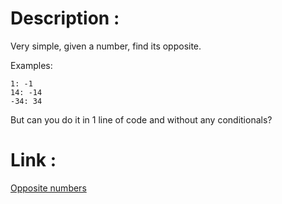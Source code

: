 # Description : 
Very simple, given a number, find its opposite.

Examples:
```
1: -1
14: -14
-34: 34
```
But can you do it in 1 line of code and without any conditionals?

# Link : 

[Opposite numbers](https://www.codewars.com/kata/opposite-number/)
